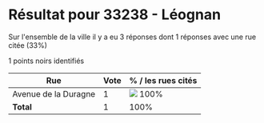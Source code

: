 # Résultat pour 33238 - Léognan

Sur l'ensemble de la ville il y a eu 3 réponses dont 1 réponses avec une rue citée (33%)

1 points noirs identifiés

| Rue | Vote | % / les rues cités|
|-----|------|-------------------|
| Avenue de la Duragne | 1 | <img src="../../img/bar_100.gif" />&nbsp;100%|
| **Total** | 1 | 100%|

